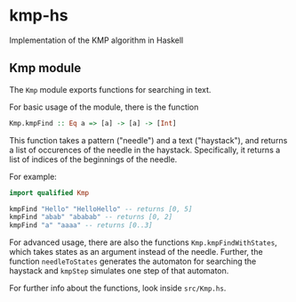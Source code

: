 # kmp-hs
Implementation of the KMP algorithm in Haskell

## Kmp module

The `Kmp` module exports functions for searching in text.

For basic usage of the module, there is the function 
```haskell
Kmp.kmpFind :: Eq a => [a] -> [a] -> [Int]
```
This function takes a pattern ("needle") and a text ("haystack"), and returns a
list of occurences of the needle in the haystack. Specifically, it returns a
list of indices of the beginnings of the needle.

For example:
```haskell
import qualified Kmp

kmpFind "Hello" "HelloHello" -- returns [0, 5]
kmpFind "abab" "ababab" -- returns [0, 2]
kmpFind "a" "aaaa" -- returns [0..3]
```

For advanced usage, there are also the functions `Kmp.kmpFindWithStates`, which
takes states as an argument instead of the needle. Further, the function
`needleToStates` generates the automaton for searching the haystack and
`kmpStep` simulates one step of that automaton.

For further info about the functions, look inside `src/Kmp.hs`.
